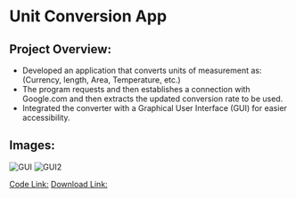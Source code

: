 # Unit Conversion App 

## Project Overview:
- Developed an application that converts units of measurement as: (Currency, length, Area, Temperature, etc.)
- The program requests and then establishes a connection with Google.com and then extracts the updated conversion rate to be used.
- Integrated the converter with a Graphical User Interface (GUI) for easier accessibility.

## Images:
![GUI](https://user-images.githubusercontent.com/69512046/99093974-9423b180-25a9-11eb-814b-25016b5e198d.JPG)
![GUI2](https://user-images.githubusercontent.com/69512046/99093977-94bc4800-25a9-11eb-84ab-df4a47409014.JPG)

[Code Link:](https://github.com/miguelrizzog96/Unit_Converter/blob/master/GUIconv.py)
[Download Link:](https://github.com/miguelrizzog96/Unit_Converter/blob/master/GUIconv.exe)

